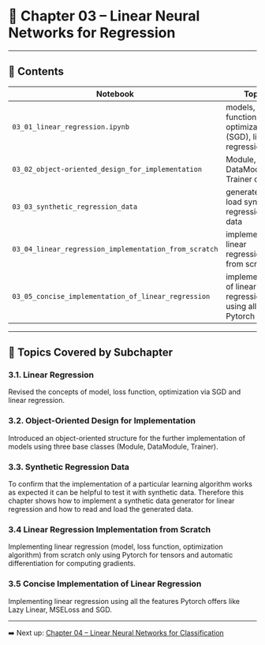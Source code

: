 # 📘 Chapter 03 – Linear Neural Networks for Regression

<!--TODO write summary-->

---

## 📂 Contents

| Notebook | Topic |
|----------|-------|
| `03_01_linear_regression.ipynb` | models, loss functions, optimization (SGD), linear regression |
| `03_02_object-oriented_design_for_implementation` | Module, DataModule & Trainer classes |
| `03_03_synthetic_regression_data` | generate and load synthetic regression data |
| `03_04_linear_regression_implementation_from_scratch` | implement linear regression from scratch |
| `03_05_concise_implementation_of_linear_regression` | implementation of linear regression using all Pytorch tools |

---

## 📌 Topics Covered by Subchapter

### 3.1. Linear Regression

Revised the concepts of model, loss function, optimization via SGD and linear regression.

### 3.2. Object-Oriented Design for Implementation

Introduced an object-oriented structure for the further implementation of models using three base classes (Module, DataModule, Trainer).

### 3.3. Synthetic Regression Data

To confirm that the implementation of a particular learning algorithm works as expected it can be helpful to test it with synthetic data. Therefore this chapter shows how to implement a synthetic data generator for linear regression and how to read and load the generated data.

### 3.4 Linear Regression Implementation from Scratch

Implementing linear regression (model, loss function, optimization algorithm) from scratch only using Pytorch for tensors and automatic differentiation for computing gradients.

### 3.5 Concise Implementation of Linear Regression

Implementing linear regression using all the features Pytorch offers like Lazy Linear, MSELoss and SGD.

---

➡️ Next up: [Chapter 04 – Linear Neural Networks for Classification](../chapter_04_linear_neural_networks_for_classification/)
